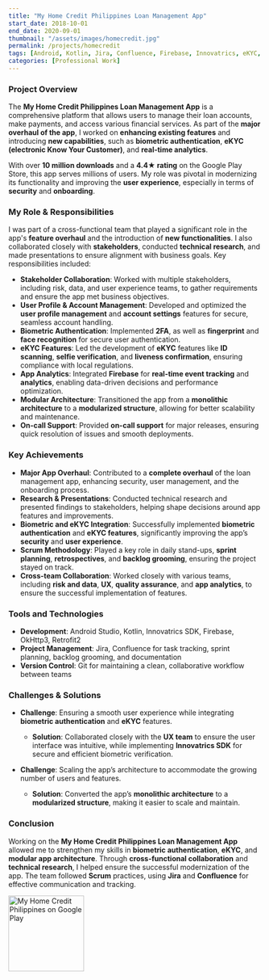 ```yaml
---
title: "My Home Credit Philippines Loan Management App"
start_date: 2018-10-01
end_date: 2020-09-01
thumbnail: "/assets/images/homecredit.jpg"
permalink: /projects/homecredit
tags: [Android, Kotlin, Jira, Confluence, Firebase, Innovatrics, eKYC, Biometrics, Software Architecture, Google Play, UI/UX, Analytics, Scrum, User Management, Security, Stakeholder Collaboration, Technical Research, Project Management]
categories: [Professional Work]
---
```


### Project Overview
The **My Home Credit Philippines Loan Management App** is a comprehensive platform that allows users to manage their loan accounts, make payments, and access various financial services. As part of the **major overhaul of the app**, I worked on **enhancing existing features** and introducing **new capabilities**, such as **biometric authentication**, **eKYC (electronic Know Your Customer)**, and **real-time analytics**.

With over **10 million downloads** and a **4.4★ rating** on the Google Play Store, this app serves millions of users. My role was pivotal in modernizing its functionality and improving the **user experience**, especially in terms of **security** and **onboarding**.

### My Role & Responsibilities
I was part of a cross-functional team that played a significant role in the app's **feature overhaul** and the introduction of **new functionalities**. I also collaborated closely with **stakeholders**, conducted **technical research**, and made presentations to ensure alignment with business goals. Key responsibilities included:
- **Stakeholder Collaboration**: Worked with multiple stakeholders, including risk, data, and user experience teams, to gather requirements and ensure the app met business objectives.
- **User Profile & Account Management**: Developed and optimized the **user profile management** and **account settings** features for secure, seamless account handling.
- **Biometric Authentication**: Implemented **2FA**, as well as **fingerprint** and **face recognition** for secure user authentication.
- **eKYC Features**: Led the development of **eKYC** features like **ID scanning**, **selfie verification**, and **liveness confirmation**, ensuring compliance with local regulations.
- **App Analytics**: Integrated **Firebase** for **real-time event tracking** and **analytics**, enabling data-driven decisions and performance optimization.
- **Modular Architecture**: Transitioned the app from a **monolithic architecture** to a **modularized structure**, allowing for better scalability and maintenance.
- **On-call Support**: Provided **on-call support** for major releases, ensuring quick resolution of issues and smooth deployments.

### Key Achievements
- **Major App Overhaul**: Contributed to a **complete overhaul** of the loan management app, enhancing security, user management, and the onboarding process.
- **Research & Presentations**: Conducted technical research and presented findings to stakeholders, helping shape decisions around app features and improvements.
- **Biometric and eKYC Integration**: Successfully implemented **biometric authentication** and **eKYC features**, significantly improving the app’s **security** and **user experience**.
- **Scrum Methodology**: Played a key role in daily stand-ups, **sprint planning**, **retrospectives**, and **backlog grooming**, ensuring the project stayed on track.
- **Cross-team Collaboration**: Worked closely with various teams, including **risk and data**, **UX**, **quality assurance**, and **app analytics**, to ensure the successful implementation of features.


### Tools and Technologies
- **Development**: Android Studio, Kotlin, Innovatrics SDK, Firebase, OkHttp3, Retrofit2
- **Project Management**: Jira, Confluence for task tracking, sprint planning, backlog grooming, and documentation
- **Version Control**: Git for maintaining a clean, collaborative workflow between teams

### Challenges & Solutions
- **Challenge**: Ensuring a smooth user experience while integrating **biometric authentication** and **eKYC** features.
  - **Solution**: Collaborated closely with the **UX team** to ensure the user interface was intuitive, while implementing **Innovatrics SDK** for secure and efficient biometric verification.
  
- **Challenge**: Scaling the app’s architecture to accommodate the growing number of users and features.
  - **Solution**: Converted the app’s **monolithic architecture** to a **modularized structure**, making it easier to scale and maintain.

### Conclusion
Working on the **My Home Credit Philippines Loan Management App** allowed me to strengthen my skills in **biometric authentication**, **eKYC**, and **modular app architecture**. Through **cross-functional collaboration** and **technical research**, I helped ensure the successful modernization of the app. The team followed **Scrum** practices, using **Jira** and **Confluence** for effective communication and tracking.

<a href="https://play.google.com/store/apps/details?id=ph.homecredit.myhomecredit&hl=en_US" target="_blank">
  <img class="google-play-button" alt="My Home Credit Philippines on Google Play" src="https://play.google.com/intl/en_us/badges/static/images/badges/en_badge_web_generic.png" width="150"/>
</a>

